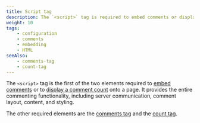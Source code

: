 ```yaml
---
title: Script tag
description: The `<script>` tag is required to embed comments or display comment count on a page
weight: 10
tags:
    - configuration
    - comments
    - embedding
    - HTML
seeAlso:
    - comments-tag
    - count-tag
---
```


The `<script>` tag is the first of the two elements required to [embed comments](comments-tag) or to [display a comment count](count-tag) onto a page. It provides the entire commenting functionality, including server communication, comment layout, content, and styling.

<!--more-->

The other required elements are the [comments tag](comments-tag) and the [count tag](count-tag).
